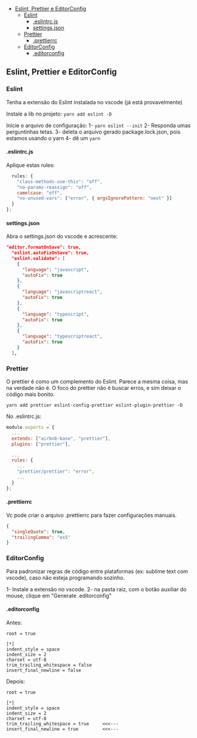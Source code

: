 <!-- TOC -->

- [Eslint, Prettier e EditorConfig](#eslint-prettier-e-editorconfig)
  - [Eslint](#eslint)
    - [.eslintrc.js](#eslintrcjs)
    - [settings.json](#settingsjson)
  - [Prettier](#prettier)
    - [.prettierrc](#prettierrc)
  - [EditorConfig](#editorconfig)
    - [.editorconfig](#editorconfig)

<!-- /TOC -->

## Eslint, Prettier e EditorConfig

### Eslint

Tenha a extensão do Eslint instalada no vscode (já está provavelmente)

Instale a lib no projeto:
`yarn add eslint -D`

Inicie o arquivo de configuração:
1- `yarn eslint --init`
2- Responda umas perguntinhas tetas.
3- deleta o arquivo gerado package.lock.json, pois estamos usando o yarn
4- dê um `yarn`

#### .eslintrc.js

Aplique estas rules:

```javascript
  rules: {
    "class-methods-use-this": "off",
    "no-params-reassign": "off",
    camelcase: "off",
    "no-unused-vars": ["error", { argsIgnorePattern: "next" }]
  }
};
```

#### settings.json

Abra o settings.json do vscode e acrescente:

```json
"editor.formatOnSave": true,
  "eslint.autoFixOnSave": true,
  "eslint.validate": [
    {
      "language": "javascript",
      "autoFix": true
    },
    {
      "language": "javascriptreact",
      "autoFix": true
    },
    {
      "language": "typescript",
      "autoFix": true
    },
    {
      "language": "typescriptreact",
      "autoFix": true
    }
  ],
```

### Prettier

O prettier é como um complemento do Eslint. Parece a mesma coisa, mas na verdade não é. O foco do prettier não é buscar erros, e sim deixar o código mais bonito.

`yarn add prettier eslint-config-prettier eslint-plugin-prettier -D`

No .eslintrc.js:

```javascript
module.exports = {
  ...
  extends: ["airbnb-base", "prettier"],
  plugins: ["prettier"],

  ...
  rules: {
    ...
    "prettier/prettier": "error",
    ...
  }
};
```

#### .prettierrc

Vc pode criar o arquivo .prettierrc para fazer configurações manuais.

```json
{
  "singleQuote": true,
  "trailingComma": "es5"
}
```

### EditorConfig

Para padronizar regras de código entre plataformas (ex: sublime text com vscode), caso não esteja programando sozinho.

1- Instale a extensão no vscode.
2- na pasta raiz, com o botão auxiliar do mouse, clique em "Generate .editorconfig"

#### .editorconfig

Antes:

```
root = true

[*]
indent_style = space
indent_size = 2
charset = utf-8
trim_trailing_whitespace = false
insert_final_newline = false
```

Depois:

```
root = true

[*]
indent_style = space
indent_size = 2
charset = utf-8
trim_trailing_whitespace = true     <<<---
insert_final_newline = true         <<<---
```
